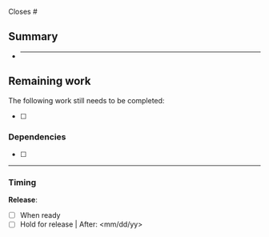 Closes #

## Summary

<!-- Add a brief description of changes -->

- ***

<!-- Remove this entire section if not needed -->

## Remaining work

The following work still needs to be completed:

- [ ] <List outstanding tasks here>

### Dependencies

- [ ] <Tasks that must be completed before merging this pull request>

---

### Timing

**Release**:

- [ ] When ready
- [ ] Hold for release | After: <mm/dd/yy>
